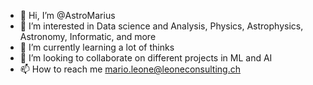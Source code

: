 - 👋 Hi, I’m @AstroMarius
- 👀 I’m interested in Data science and Analysis, Physics, Astrophysics, Astronomy, Informatic, and more
- 🌱 I’m currently learning a lot of thinks
- 💞️ I’m looking to collaborate on different projects in ML and AI
- 📫 How to reach me mario.leone@leoneconsulting.ch

<!---
AstroMarius/AstroMarius is a ✨ special ✨ repository because its `README.md` (this file) appears on your GitHub profile.
You can click the Preview link to take a look at your changes.
--->
